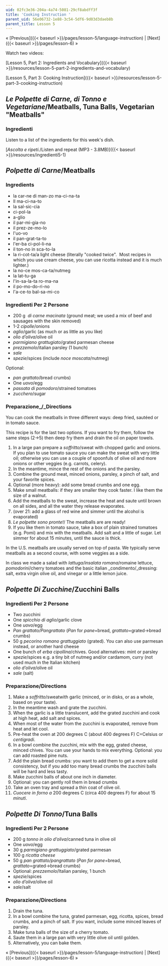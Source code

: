 ```yaml
---
uid: 02fc3e36-204a-4a74-5081-29cf8abdff3f
title: 'Cooking Instruction '
parent_uid: 56e06732-1e88-3c54-5df6-9d03d3daeb8b
parent_title: Lesson 5
---
```


« [Previous]({{< baseurl >}}/pages/lesson-5/language-instruction) | [Next]({{< baseurl >}}/pages/lesson-6) »

Watch two videos:

[Lesson 5, Part 2: Ingredients and Vocabulary]({{< baseurl >}}/resources/lesson-5-part-2-ingredients-and-vocabulary)

[Lesson 5, Part 3: Cooking Instruction]({{< baseurl >}}/resources/lesson-5-part-3-cooking-instruction)

_Le Polpette di Carne, di Tonno e Vegetariane_/Meatballs, Tuna Balls, Vegetarian "Meatballs"
--------------------------------------------------------------------------------------------

### Ingredienti

Listen to a list of the ingredients for this week's dish.

[_Ascolta e ripeti._/Listen and repeat (MP3 - 3.8MB)]({{< baseurl >}}/resources/ingredienti5-1)

_Polpette di Carne_/Meatballs
-----------------------------

### Ingredients

*   la car-ne di man-zo ma-ci-na-ta 
*   Il ma-ci-na-to
*   la sal-sic-cia
*   ci-pol-la
*   a-glio
*   il par-mi-gia-no
*   il prez-ze-mo-lo
*   l'uo-vo
*   il pan-grat-ta-to
*   l'er-ba ci-pol-li-na
*   il ton-no in sca-to-la
*   la ri-cot-ta/a light cheese (literally "cooked twice".  Most recipes in which you use cream cheese, you can use ricotta instead and it is much lighter.)
*   la no-ce mos-ca-ta/nutmeg
*   la lat-tu-ga
*   l'in-sa-la-ta ro-ma-na
*   il po-mo-do-ri-no
*   l'a-ce-to bal-sa-mi-co

### Ingredienti Per 2 Persone

*   200 g  _di_ _carne macinata_ (ground meat; we used a mix of beef and sausages with the skin removed)
*   1-2 _cipolle_/onions
*   _aglio_/garlic (as much or as little as you like)
*   _olio d’oliva_/olive oil
*   _parmigiano grattugiato_/grated parmesan cheese
*   _prezzemolo_/italian parsley (1 bunch)
*   _sale_
*   _spezie_/spices (include _noce moscata_/nutmeg)

Optional:

*   _pan grattato_/bread crumbs)
*   One _uovo_/egg
*   _passata di pomodoro_/strained tomatoes
*   _zucchero_/sugar

### Preparazione_/_Directions

You can cook the meatballs in three different ways: deep fried, sautéed or in tomato sauce.

This recipe is for the last two options. If you want to fry them, follow the same steps (2→5) then deep fry them and drain the oil on paper towels.

1.  In a large pan prepare a _soffritto_/sweat with chopped garlic and onions. If you plan to use tomato sauce you can make the sweat with very little oil; otherwise you can use a couple of spoonfuls of olive oil and more onions or other veggies (e.g. carrots, celery).
2.  In the meantime, mince the rest of the onions and the parsley.
3.  Combine the ground meat, minced onions, parsley, a pinch of salt, and your favorite spices.
4.  Optional (more heavy): add some bread crumbs and one egg.
5.  Make small meatballs: if they are smaller they cook faster. I like them the size of a walnut.
6.  Add the meatballs to the sweat, increase the heat and saute until brown on all sides, and all the water they release evaporates.
7.  (over 21: add a glass of red wine and simmer until the alcohol is evaporated)
8.  _Le polpette sono pronte!_/ The meatballs are are ready!
9.  If you like them in tomato sauce, take a box of plain strained tomatoes (e.g. Pomì) and mix with the meatballs. Add salt and a little of sugar. Let simmer for about 15 minutes, until the sauce is thick.

In the U.S. meatballs are usually served on top of pasta. We typically serve meatballs as a second course, with some veggies as a side.

In class we made a salad with _lattuga/insalata romana_/romaine lettuce, _pomodorini_/cherry tomatoes and the basic italian _condimento/_dressing: salt, extra virgin olive oil, and vinegar or a little lemon juice.

_Polpette Di Zucchine_/Zucchini Balls
-------------------------------------

### Ingredienti Per 2 Persone

*   Two zucchini
*   One _spicchio di aglio_/garlic clove
*   One _uovo_/egg
*   _Pan grattato/Pangrattato_ (_Pan_ for _pane_\=bread, _grattato_\=grated→bread crumbs)
*   50 g _pecorino romano_ _grattuggiato_ (grated). You can also use parmesan instead, or another hard cheese
*   One bunch of _erba cipollina_/chives. Good alternatives: mint or parsley
*   _spezie_/spices e.g. a tiny bit of nutmeg and/or cardamom, curry (not used much in the Italian kitchen)
*   _olio d’oliva_/olive oil
*   _sale_ (salt)

### Preparazione/Directions

1.  Make a _soffritto_/sweatwith garlic (minced, or in disks, or as a whole, based on your taste).
2.  In the meantime wash and grate the zucchini.
3.  When the garlic is a little translucent, add the grated zucchini and cook at high heat, add salt and spices.
4.  When most of the water from the zucchini is evaporated, remove from heat and let cool.
5.  Pre-heat the oven at 200 degrees C (about 400 degrees F) C=Celsius or _centigradi_.
6.  In a bowl combine the zucchini, mix with the egg, grated cheese, minced chives. You can use your hands to mix everything. Optional: you can add roasted pine nuts.
7.  Add the plain bread crumbs: you want to add them to get a more solid consistency, but if you add too many bread crumbs the zucchini balls will be hard and less tasty.
8.  Make zucchini balls of about one inch in diameter.
9.  Optional: you can gently roll them in bread crumbs
10.  Take an oven tray and spread a thin coat of olive oil.
11.  _Cuocere in forno a_ 200 degrees C (circa 400 degrees F) for about 15 _minuti_.

_Polpette Di Tonno_/Tuna Balls
------------------------------

### Ingredienti Per 2 Persone

*   200 g _tonno in olio d’oliva_/canned tuna in olive oil
*   One _uovo_/egg
*   30 g _parmigiano grattuggiato_/grated parmesan
*   100 g _ricotta cheese_
*   50 g _pan grattato/pangrattato_ (_Pan for pane_\=bread, _grattato_\=grated→bread crumbs)
*   Optional: _prezzemolo_/Italian parsley, 1 bunch
*   _spezie_/spices
*   _olio d’oliva_/olive oil
*   _sale_/salt

### Preparazione/Directions

1.  Drain the tuna.
2.  In a bowl combine the tuna, grated parmesan, egg, ricotta, spices, bread crumbs, and a pinch of salt. If you want, include some minced leaves of parsley.
3.  Make tuna balls of the size of a cherry tomato.
4.  Saute them in a large pan with very little olive oil until golden.
5.  Alternatively, you can bake them.

« [Previous]({{< baseurl >}}/pages/lesson-5/language-instruction) | [Next]({{< baseurl >}}/pages/lesson-6) »